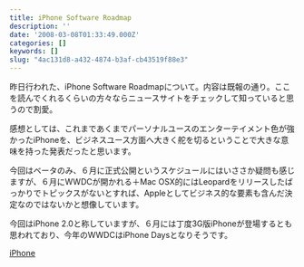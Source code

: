 ```yaml
---
title: iPhone Software Roadmap
description: ''
date: '2008-03-08T01:33:49.000Z'
categories: []
keywords: []
slug: "4ac131d8-a432-4874-b3af-cb43519f88e3"
---
```

昨日行われた、iPhone Software Roadmapについて。内容は既報の通り。ここを読んでくれるくらいの方々ならニュースサイトをチェックして知っていると思うので割愛。

感想としては、これまであくまでパーソナルユースのエンターテイメント色が強かったiPhoneを、ビジネスユース方面へ大きく舵を切るということで大きな意味を持った発表だったと思います。

今回はベータのみ、６月に正式公開というスケジュールにはいささか疑問も感じますが、６月にWWDCが開かれる＋Mac OSX的にはLeopardをリリースしたばっかりでトピックスがないとすれば、Appleとしてビジネス的な要素も含んだ決定なのではないかと想像しています。

今回はiPhone 2.0と称していますが、６月には丁度3G版iPhoneが登場するとも思われており、今年のWWDCはiPhone Daysとなりそうです。

[iPhone](http://technorati.com/tag/iPhone)